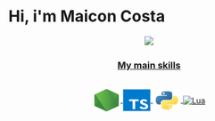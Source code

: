 # Hi, i'm Maicon Costa

<div align="center">
  <a href="https://github.com/Maicon-Developer">
  <img height="167em" src="https://github-readme-stats.vercel.app/api?username=Maicon-Developer&show_icons=true&theme=radical"/>
<div>

###  My main skills

</div class=langueges>
  <div style="display: inline_block"><br>
  <img align="center" alt="NodeJs" height="40" width="50" src="https://raw.githubusercontent.com/devicons/devicon/master/icons/nodejs/nodejs-original.svg">
    <img align="center" alt="Typescript" height="40" width="50" src="https://raw.githubusercontent.com/devicons/devicon/master/icons/typescript/typescript-original.svg">
    <img align="center" alt="Python" height="40" width="50" src="https://raw.githubusercontent.com/devicons/devicon/master/icons/python/python-original.svg">
    <img align="center" alt="Lua" height="40" width="50" src="https://www.google.com/url?sa=i&url=https%3A%2F%2Fgithub.com%2Flua%2Flua&psig=AOvVaw0UjJBtoRHrkeKNC9IU_qDa&ust=1716423328269000&source=images&cd=vfe&opi=89978449&ved=0CBIQjRxqFwoTCMiazLH9n4YDFQAAAAAdAAAAABAE">
</div>
  
##
  
